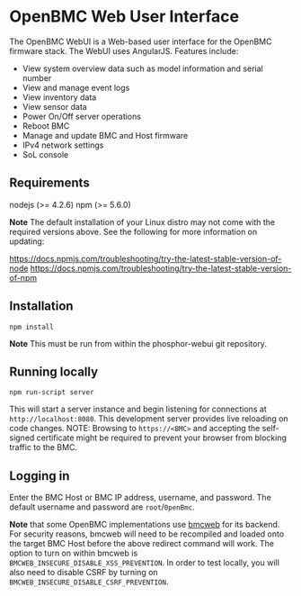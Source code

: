 # OpenBMC Web User Interface

The OpenBMC WebUI is a Web-based user interface for the OpenBMC
firmware stack. The WebUI uses AngularJS. Features include:

- View system overview data such as model information and serial number
- View and manage event logs
- View inventory data
- View sensor data
- Power On/Off server operations
- Reboot BMC
- Manage and update BMC and Host firmware
- IPv4 network settings
- SoL console

## Requirements

nodejs (>= 4.2.6)
npm (>= 5.6.0)

**Note** The default installation of your Linux distro may not come with the
required versions above. See the following for more information on updating:

https://docs.npmjs.com/troubleshooting/try-the-latest-stable-version-of-node
https://docs.npmjs.com/troubleshooting/try-the-latest-stable-version-of-npm

## Installation

`npm install`

**Note** This must be run from within the phosphor-webui git repository.

## Running locally

`npm run-script server`

This will start a server instance and begin listening for connections at
`http://localhost:8080`. This development server provides live reloading on
code changes.
NOTE: Browsing to `https://<BMC>` and accepting the self-signed certificate
might be required to prevent your browser from blocking traffic to the BMC.

## Logging in

Enter the BMC Host or BMC IP address, username, and password.
The default username and password are `root`/`0penBmc`.

**Note** that some OpenBMC implementations use [bmcweb](https://github.com/openbmc/bmcweb)
for its backend. For security reasons, bmcweb will need to be recompiled and
loaded onto the target BMC Host before the above redirect command will work. The
option to turn on within bmcweb is `BMCWEB_INSECURE_DISABLE_XSS_PREVENTION`. In
order to test locally, you will also need to disable CSRF by turning on `BMCWEB_INSECURE_DISABLE_CSRF_PREVENTION`.
